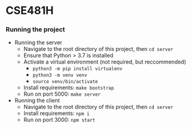 # CSE481H

### Running the project
* Running the server
    * Navigate to the root directory of this project, then `cd server`
    * Ensure that Python > 3.7 is installed
    * Activate a virtual environment (not required, but reccommended)
        * `python3 -m pip install virtualenv`
        * `python3 -m venv venv`
        * `source venv/bin/activate`
    * Install requirements: `make bootstrap`
    * Run on port 5000: `make server`
* Running the client
    * Navigate to the root directory of this project, then `cd server`
    * Install requirements: `npm i`
    * Run on port 3000: `npm start`